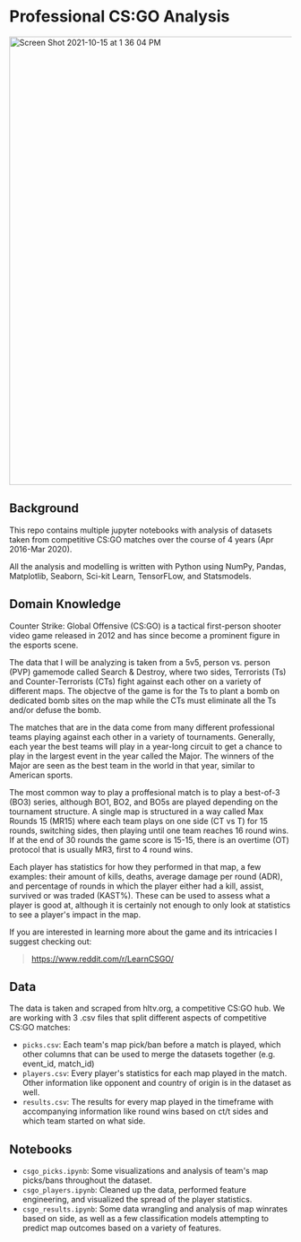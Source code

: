 # Professional CS:GO Analysis

<img width="800" alt="Screen Shot 2021-10-15 at 1 36 04 PM" src="https://user-images.githubusercontent.com/14843458/137529574-48d5308e-e0b7-4afc-818e-32c05875939e.png">

## Background
This repo contains multiple jupyter notebooks with analysis of datasets taken from competitive CS:GO matches over the course of 4 years (Apr 2016-Mar 2020).

All the analysis and modelling is written with Python using NumPy, Pandas, Matplotlib, Seaborn, Sci-kit Learn, TensorFLow, and Statsmodels. 

## Domain Knowledge
Counter Strike: Global Offensive (CS:GO) is a tactical first-person shooter video game released in 2012 and has since become a prominent figure in the esports scene. 

The data that I will be analyzing is taken from a 5v5, person vs. person (PVP) gamemode called Search & Destroy, where two sides, Terrorists (Ts) and Counter-Terrorists (CTs) fight against each other on a variety of different maps. The objectve of the game is for the Ts to plant a bomb on dedicated bomb sites on the map while the CTs must eliminate all the Ts and/or defuse the bomb.

The matches that are in the data come from many different professional teams playing against each other in a variety of tournaments. Generally, each year the best teams will play in a year-long circuit to get a chance to play in the largest event in the year called the Major. The winners of the Major are seen as the best team in the world in that year, similar to American sports. 

The most common way to play a proffesional match is to play a best-of-3 (BO3) series, although BO1, BO2, and BO5s are played depending on the tournament structure. A single map is structured in a way called Max Rounds 15 (MR15) where each team plays on one side (CT vs T) for 15 rounds, switching sides, then playing until one team reaches 16 round wins. If at the end of 30 rounds the game score is 15-15, there is an overtime (OT) protocol that is usually MR3, first to 4 round wins. 

Each player has statistics for how they performed in that map, a few examples: their amount of kills, deaths, average damage per round (ADR), and percentage of rounds in which the player either had a kill, assist, survived or was traded (KAST%). These can be used to assess what a player is good at, although it is certainly not enough to only look at statistics to see a player's impact in the map. 

If you are interested in learning more about the game and its intricacies I suggest checking out: 
>https://www.reddit.com/r/LearnCSGO/ 

## Data

The data is taken and scraped from hltv.org, a competitive CS:GO hub.
We are working with 3 .csv files that split different aspects of competitive CS:GO matches:
- `picks.csv`: Each team's map pick/ban before a match is played, which other columns that can be used to merge the datasets together (e.g. event_id, match_id)
- `players.csv`: Every player's statistics for each map played in the match. Other information like opponent and country of origin is in the dataset as well.
- `results.csv`: The results for every map played in the timeframe with accompanying information like round wins based on ct/t sides and which team started on what side.

## Notebooks

- `csgo_picks.ipynb`: Some visualizations and analysis of team's map picks/bans throughout the dataset.
- `csgo_players.ipynb`: Cleaned up the data, performed feature engineering, and visualized the spread of the player statistics.  
- `csgo_results.ipynb`: Some data wrangling and analysis of map winrates based on side, as well as a few classification models attempting to predict map outcomes based on a variety of features.
